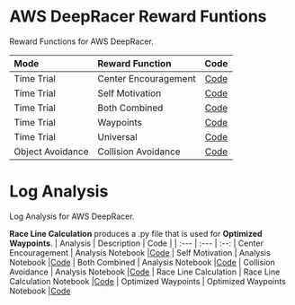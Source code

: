 # AWS DeepRacer Reward Funtions
Reward Functions for AWS DeepRacer. 

| Mode⠀            |  Reward Function       | Code |
| :---             | :---                   | :---:
| Time Trial       | Center Encouragement   | [Code](https://github.com/eduardo-vidals/AWS-DeepRacer-Reward-Functions/blob/main/RewardFunction.01_Sample/reward_function.py)
| Time Trial       | Self Motivation        | [Code](https://github.com/eduardo-vidals/AWS-DeepRacer-Reward-Functions/blob/main/RewardFunction.02_SelfMotivator/reward_function.py)
| Time Trial       | Both Combined          | [Code](https://github.com/eduardo-vidals/AWS-DeepRacer-Reward-Functions/blob/main/RewardFunction.03_BothCombined/reward_function.py)
| Time Trial       | Waypoints              | [Code](https://github.com/eduardo-vidals/AWS-DeepRacer-Reward-Functions/blob/main/RewardFunction.04_ImprovedWaypoints/reward_function.py)
| Time Trial       | Universal              | [Code](https://github.com/eduardo-vidals/AWS-DeepRacer-Reward-Functions/blob/main/RewardFunction.05_UniversalModel/reward_function.py)
| Object Avoidance | Collision Avoidance    | [Code](https://github.com/eduardo-vidals/AWS-DeepRacer-Reward-Functions/blob/main/RewardFunction.06_ObjectAvoidance/reward_function.py)

# Log Analysis
Log Analysis for AWS DeepRacer. 

**Race Line Calculation** produces a .py file that is used for **Optimized Waypoints**.
| Analysis               | Description                    | Code |
| :---                   | :---                           | :--:
| Center Encouragement   | Analysis Notebook              |[Code](https://colab.research.google.com/drive/15qwuy2shvXHgFD5kNBn1VkgHQRgUoMvU?usp=sharing)
| Self Motivation        | Analysis Notebook              |[Code](https://colab.research.google.com/drive/1C9YB3LlV53hJ96rpC4MCd5HxbJq0BFdk?usp=sharing)
| Both Combined          | Analysis Notebook              |[Code](https://colab.research.google.com/drive/1_8SQX-NOyYI8gAoKCCmn7EpLQXQBZFLf?usp=sharing)
| Collision Avoidance    | Analysis Notebook              |[Code](https://colab.research.google.com/drive/1yY6stPRVdt9iJ6CAnh0Mquffa3733ynG?usp=sharing)
| Race Line Calculation  | Race Line Calculation Notebook |[Code](https://colab.research.google.com/drive/188JIrI5GS2X5jVRAMEnDsYao-6NFjziV?usp=sharing)
| Optimized Waypoints    | Optimized Waypoints Notebook   |[Code](https://colab.research.google.com/drive/1eFn1vWDhHr7BLUQ5big5CujIaJ87LlhR?usp=sharing)
